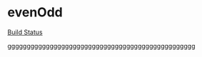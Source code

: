 # evenOdd

[Build Status](http://localhost:8080/buildStatus/icon?job=param_pipe "http://localhost:8080/job/param_pipe/")


ggggggggggggggggggggggggggggggggggggggggggggggggg
